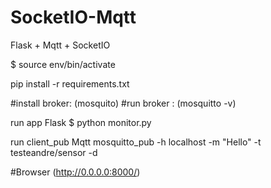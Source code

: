# SocketIO-Mqtt
Flask + Mqtt + SocketIO

$ source env/bin/activate

pip install -r requirements.txt

#install broker: (mosquito)
#run broker    : (mosquitto -v)

run app Flask
$ python monitor.py

run client_pub Mqtt
mosquitto_pub -h localhost -m "Hello" -t testeandre/sensor -d

#Browser (http://0.0.0.0:8000/)
